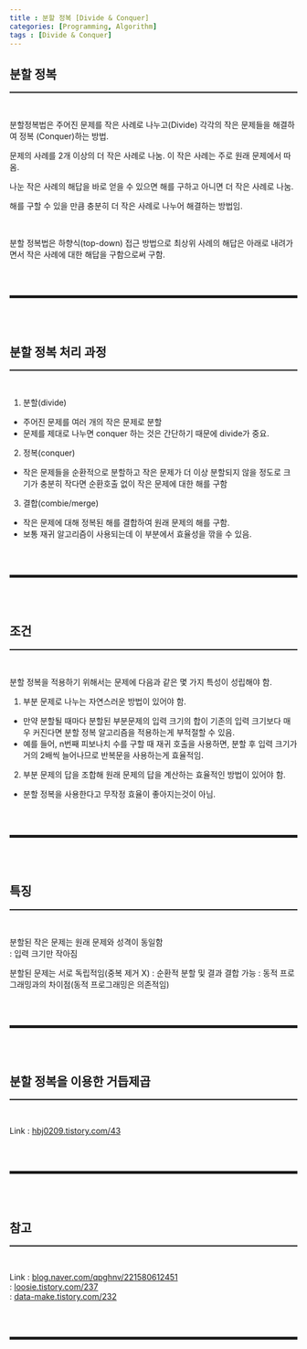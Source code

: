 ```yaml
---
title : 분할 정복 [Divide & Conquer]
categories: [Programming, Algorithm]
tags : [Divide & Conquer]
---
```


## 분할 정복
<hr style="border-top: 1px solid;"><br>

분할정복법은 주어진 문제를 작은 사례로 나누고(Divide) 각각의 작은 문제들을 해결하여 정복 (Conquer)하는 방법.

문제의 사례를 2개 이상의 더 작은 사례로 나눔. 이 작은 사례는 주로 원래 문제에서 따옴. 

나눈 작은 사례의 해답을 바로 얻을 수 있으면 해를 구하고 아니면 더 작은 사례로 나눔.

해를 구할 수 있을 만큼 충분히 더 작은 사례로 나누어 해결하는 방법임.

<br>

분할 정복법은 하향식(top-down) 접근 방법으로 최상위 사례의 해답은 아래로 내려가면서 작은 사례에 대한 해답을 구함으로써 구함.

<br><br>
<hr style="border: 2px solid;">
<br><br>

## 분할 정복 처리 과정
<hr style="border-top: 1px solid;"><br>


1. 분할(divide)
  + 주어진 문제를 여러 개의 작은 문제로 분할
  + 문제를 제대로 나누면 conquer 하는 것은 간단하기 때문에 divide가 중요.


2. 정복(conquer)
  + 작은 문제들을 순환적으로 분할하고 작은 문제가 더 이상 분할되지 않을 정도로 크기가 충분히 작다면 순환호출 없이 작은 문제에 대한 해를 구함

3. 결합(combie/merge)
  + 작은 문제에 대해 정복된 해를 결합하여 원래 문제의 해를 구함.
  + 보통 재귀 알고리즘이 사용되는데 이 부분에서 효율성을 깎을 수 있음.

<br><br>
<hr style="border: 2px solid;">
<br><br>

## 조건
<hr style="border-top: 1px solid;"><br>

분할 정복을 적용하기 위해서는 문제에 다음과 같은 몇 가지 특성이 성립해야 함.

1. 부분 문제로 나누는 자연스러운 방법이 있어야 함.
  + 만약 분할될 때마다 분할된 부분문제의 입력 크기의 합이 기존의 입력 크기보다 매우 커진다면 분할 정복 알고리즘을 적용하는게 부적절할 수 있음.
  + 예를 들어, n번째 피보나치 수를 구할 때 재귀 호출을 사용하면, 분할 후 입력 크기가 거의 2배씩 늘어나므로 반복문을 사용하는게 효율적임.


2. 부분 문제의 답을 조합해 원래 문제의 답을 계산하는 효율적인 방법이 있어야 함. 
  + 분할 정복을 사용한다고 무작정 효율이 좋아지는것이 아님.

<br><br>
<hr style="border: 2px solid;">
<br><br>

## 특징
<hr style="border-top: 1px solid;"><br>

분할된 작은 문제는 원래 문제와 성격이 동일함  
: 입력 크기만 작아짐

분할된 문제는 서로 독립적임(중복 제거 X) 
: 순환적 분할 및 결과 결합 가능
: 동적 프로그래밍과의 차이점(동적 프로그래밍은 의존적임)

<br><br>
<hr style="border: 2px solid;">
<br><br>

## 분할 정복을 이용한 거듭제곱
<hr style="border-top: 1px solid;"><br>

Link 
: <a href="https://hbj0209.tistory.com/43" target="_blank">hbj0209.tistory.com/43</a>

<br><br>
<hr style="border: 2px solid;">
<br><br>

## 참고
<hr style="border-top: 1px solid;"><br>

Link 
: <a href="https://blog.naver.com/qpghnv/221580612451" target="_blank">blog.naver.com/qpghnv/221580612451</a>  
: <a href="https://loosie.tistory.com/237" target="_blank">loosie.tistory.com/237</a>  
: <a href="https://data-make.tistory.com/232" target="_blank">data-make.tistory.com/232</a>   

<br><br>
<hr style="border: 2px solid;">
<br><br>
